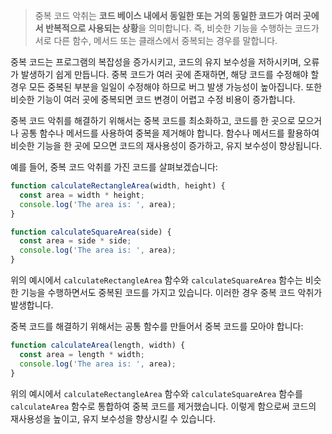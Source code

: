 > 중복 코드 악취는 **코드 베이스 내에서 동일한 또는 거의 동일한 코드가 여러 곳에서 반복적으로 사용되는 상황**을 의미합니다. 즉, 비슷한 기능을 수행하는 코드가 서로 다른 함수, 메서드 또는 클래스에서 중복되는 경우를 말합니다.

중복 코드는 프로그램의 복잡성을 증가시키고, 코드의 유지 보수성을 저하시키며, 오류가 발생하기 쉽게 만듭니다. 중복 코드가 여러 곳에 존재하면, 해당 코드를 수정해야 할 경우 모든 중복된 부분을 일일이 수정해야 하므로 버그 발생 가능성이 높아집니다. 또한 비슷한 기능이 여러 곳에 중복되면 코드 변경이 어렵고 수정 비용이 증가합니다.

중복 코드 악취를 해결하기 위해서는 중복 코드를 최소화하고, 코드를 한 곳으로 모으거나 공통 함수나 메서드를 사용하여 중복을 제거해야 합니다. 함수나 메서드를 활용하여 비슷한 기능을 한 곳에 모으면 코드의 재사용성이 증가하고, 유지 보수성이 향상됩니다.

예를 들어, 중복 코드 악취를 가진 코드를 살펴보겠습니다:

```js
function calculateRectangleArea(width, height) {
  const area = width * height;
  console.log('The area is: ', area);
}

function calculateSquareArea(side) {
  const area = side * side;
  console.log('The area is: ', area);
}
```

위의 예시에서 `calculateRectangleArea` 함수와 `calculateSquareArea` 함수는 비슷한 기능을 수행하면서도 중복된 코드를 가지고 있습니다. 이러한 경우 중복 코드 악취가 발생합니다.

중복 코드를 해결하기 위해서는 공통 함수를 만들어서 중복 코드를 모아야 합니다:

```js
function calculateArea(length, width) {
  const area = length * width;
  console.log('The area is: ', area);
}
```

위의 예시에서 `calculateRectangleArea` 함수와 `calculateSquareArea` 함수를 `calculateArea` 함수로 통합하여 중복 코드를 제거했습니다. 이렇게 함으로써 코드의 재사용성을 높이고, 유지 보수성을 향상시킬 수 있습니다.